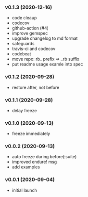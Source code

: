 ###  v0.1.3  (2020-12-16)
- code cleaup
- codecov
- github-action (#4)
- improve gemspec
- upgrade changelog to md format
- safeguards
- travis-ci and codecov
- codebeat
- move repo: rb_ prefix => _rb suffix
- put readme usage examle into spec

###  v0.1.2  (2020-09-28)
- restore after, not before

###  v0.1.1  (2020-09-28)
- delay freeze

###  v0.1.0  (2020-09-13)
- freeze immediately

###  v0.0.2  (2020-09-13)
- auto freeze during before(:suite)
- improved endure! msg
- add examples

###  v0.0.1  (2020-09-04)
- initial launch
